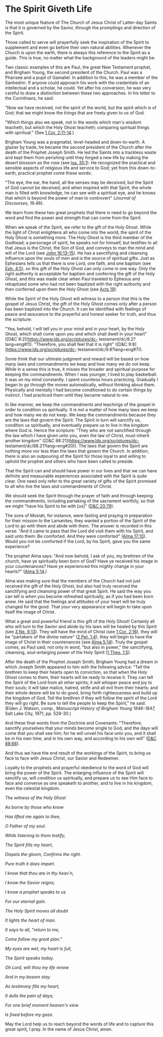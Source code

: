 # The Spirit Giveth Life

The most unique feature of The Church of Jesus Christ of Latter-day Saints is
that it is governed by the Savior, through the promptings and direction of the
Spirit.

Those called to serve will prayerfully seek the inspiration of the Spirit to
supplement and even go before their own natural abilities. Whenever the Church
is upon the earth, there is always this reference to the Spirit as a guide.
This is true, no matter what the background of the leaders might be.

Two classic examples of this are Paul, the great New Testament prophet, and
Brigham Young, the second president of the Church. Paul was a Pharisee and a
pupil of Gamaliel. In addition to this, he was a member of the Sanhedrin. If
anyone could approach his work with the credentials of an intellectual and a
scholar, he could. Yet after his conversion, he was very careful to draw a
distinction between these two approaches. In his letter to the Corinthians, he
said:

"Now we have received, not the spirit of the world, but the spirit which is of
God; that we might know the things that are freely given to us of God.

"Which things also we speak, not in the words which man's wisdom teacheth, but
which the Holy Ghost teacheth; comparing spiritual things with spiritual."
(See [1 Cor.
2:11-14](https://www.lds.org/scriptures/nt/1-cor/2.11-14?lang=eng#10).)

Brigham Young was a pragmatist, level-headed and down-to-earth. A glazier by
trade, he became the second president of the Church after the death of the
Prophet Joseph Smith. He led the Saints into a trackless waste and kept them
from perishing until they forged a new life by making the desert blossom as
the rose (see [Isa.
35:1](https://www.lds.org/scriptures/ot/isa/35.1?lang=eng#0)). He recognized
the practical and sensible aspects of religious life and service to God; yet
from this down-to-earth, practical prophet come these words:

"The eye, the ear, the hand, all the senses may be deceived, but the Spirit of
God cannot be deceived; and when inspired with that Spirit, the whole man is
filled with knowledge, he can see with a spiritual eye, and he knows that
which is beyond the power of man to controvert" (_Journal of Discourses,_
16:46).

We learn from these two great prophets that there is need to go beyond the
word and find the power and strength that can come from the Spirit.

When we speak of the Spirit, we refer to the gift of the Holy Ghost. While the
light of Christ enlightens all who come into the world, the spirit of the Holy
Ghost is something more. The Holy Ghost is the third member of the Godhead; a
personage of spirit, he speaks not for himself, but testifies to all that
Jesus is the Christ, the Son of God, and conveys to man the mind and will of
the Lord (see [John
16:13-15](https://www.lds.org/scriptures/nt/john/16.13-15?lang=eng#12)). He
has a sanctifying and cleansing influence upon the souls of men and is the
source of spiritual gifts. Just as Ephesians tells us that there is one Lord,
one faith, and one baptism (see [Eph.
4:5](https://www.lds.org/scriptures/nt/eph/4.5?lang=eng#4)), so this gift of
the Holy Ghost can only come in one way. Only the right authority is
acceptable for baptism and conferring the gift of the Holy Ghost, and this was
made clear when Paul traveled to Ephesus and rebaptized some who had not been
baptized with the right authority and then conferred upon them the Holy Ghost
(see [Acts 19](https://www.lds.org/scriptures/nt/acts/19.title?lang=eng)).

While the Spirit of the Holy Ghost will witness to a person that this is the
gospel of Jesus Christ, the gift of the Holy Ghost comes only after a person
has been baptized into the Church. It can be identified with feelings of peace
and assurance to the prayerful and honest seeker for truth, and thus the
scripture:

"Yea, behold, I will tell you in your mind and in your heart, by the Holy
Ghost, which shall come upon you and which shall dwell in your heart"
([D&amp;C 8:2](https://www.lds.org/scriptures/dc-
testament/dc/8.2?lang=eng#1)). "Therefore, you shall feel that it is right"
([D&amp;C 9:8](https://www.lds.org/scriptures/dc-
testament/dc/9.8?lang=eng#7)).

Some think that our ultimate judgment and reward will be based on how many
laws and commandments we keep and how many we do not keep. While in a sense
this is true, it misses the broader and spiritual purpose for keeping the
commandments. When I was younger, I lived to play basketball. It was on my
mind constantly. I spent countless hours practicing. Gradually I began to go
through the moves automatically, without thinking about them. Physically and
mentally I had become conditioned to do certain things by instinct. I had
practiced them until they became natural to me.

In like manner, we keep the commandments and teachings of the gospel in order
to condition us spiritually. It is not a matter of how many laws we keep and
how many we do not keep. We keep the commandments because they are the laws
that govern the Spirit. The Spirit in turn will sanctify us, condition us
spiritually, and eventually prepare us to live in the kingdom where God is.
Hence the scripture: "They who are not sanctified through the law which I have
given unto you, even the law of Christ, must inherit another kingdom"
([D&amp;C 88:21](https://www.lds.org/scriptures/dc-
testament/dc/88.21?lang=eng#20)). The laws that govern the Spirit are nothing
more nor less than the laws that govern the Church. In addition, there is also
an outpouring of the Spirit for those loyal to and willing to uphold the
prophet and others who have been called to preside.

That the Spirit can and should have power in our lives and that we can have
definite and measurable experiences associated with the Spirit is quite clear.
One need only refer to the great variety of gifts of the Spirit promised to
all who live the laws and commandments of Christ.

We should seek the Spirit through the prayer of faith and through keeping the
commandments, including partaking of the sacrament worthily, so that we might
"have his Spirit to be with [us]" ([D&amp;C
20:79](https://www.lds.org/scriptures/dc-testament/dc/20.79?lang=eng#78)).

The sons of Mosiah, for instance, were fasting and praying in preparation for
their mission to the Lamanites; they wanted a portion of the Spirit of the
Lord to go with them and abide with them. The answer is recorded in this
verse: "And it came to pass that the Lord did visit them with his Spirit, and
said unto them: Be comforted. And they were comforted" ([Alma
17:10](https://www.lds.org/scriptures/bofm/alma/17.10?lang=eng#9)). Would you
not be comforted if the Lord, by his Spirit, gave you the same experience?

The prophet Alma says: "And now behold, I ask of you, my brethren of the
church, have ye spiritually been born of God? Have ye received his image in
your countenances? Have ye experienced this mighty change in your hearts?"
([Alma 5:14](https://www.lds.org/scriptures/bofm/alma/5.14?lang=eng#13).)

Alma was making sure that the members of the Church had not just received the
gift of the Holy Ghost, but also had truly received the sanctifying and
cleansing power of that great Spirit. He said the way you can tell is when you
become refreshed spiritually, as if you had been born anew. He said that the
feelings and attitudes of your heart will be truly changed for the good. That
your very appearance will begin to take upon itself the image of Christ.

What a great and powerful friend is this gift of the Holy Ghost! Certainly all
who will turn to the Savior and abide by his laws will be healed by this
Spirit (see [3 Ne.
9:13](https://www.lds.org/scriptures/bofm/3-ne/9.13?lang=eng#12)). They will
have the mind of Christ (see [1 Cor.
2:16](https://www.lds.org/scriptures/nt/1-cor/2.16?lang=eng#15)), they will be
"partakers of the divine nature" ([2 Pet.
1:4](https://www.lds.org/scriptures/nt/2-pet/1.4?lang=eng#3)), they will begin
to have the image of Christ in their countenances (see [Alma
5:14](https://www.lds.org/scriptures/bofm/alma/5.14?lang=eng#13)). Truly the
gospel comes, as Paul said, not only in word, "but also in power," the
sanctifying, cleansing, soul-enlarging power of the Holy Spirit ([1 Thes.
1:5](https://www.lds.org/scriptures/nt/1-thes/1.5?lang=eng#4)).

After the death of the Prophet Joseph Smith, Brigham Young had a dream in
which Joseph Smith appeared to him with the following advice: "Tell the
brethren to keep their hearts open to conviction, so that when the Holy Ghost
comes to them, their hearts will be ready to receive it. They can tell the
Spirit of the Lord from all other spirits; it will whisper peace and joy to
their souls; it will take malice, hatred, strife and all evil from their
hearts; and their whole desire will be to do good, bring forth righteousness
and build up the kingdom of God. Tell the brethren if they will follow the
spirit of the Lord they will go right. Be sure to tell the people to keep the
Spirit," he said. (Elden J. Watson, comp., _Manuscript History of Brigham
Young 1846-1847,_ Salt Lake City, 1971, pp. 529-30.)

And these final words from the Doctrine and Covenants: "Therefore, sanctify
yourselves that your minds become single to God, and the days will come that
you shall see him; for he will unveil his face unto you, and it shall be in
his own time, and in his own way, and according to his own will" ([D&amp;C
88:68](https://www.lds.org/scriptures/dc-testament/dc/88.68?lang=eng#67)).

And thus we have the end result of the workings of the Spirit, to bring us
face to face with Jesus Christ, our Savior and Redeemer.

Loyalty to the prophets and prayerful obedience to the word of God will bring
the power of the Spirit. The enlarging influence of the Spirit will sanctify
us, will condition us spiritually, and prepare us to see Him face to face and
converse as one speaketh to another, and to live in his kingdom, even the
celestial kingdom.

_The witness of the Holy Ghost_

_As borne by those who know_

_Has lifted me again to thee,_

_O Father of my soul._

_While listening to them testify,_

_The Spirit fills my heart,_

_Dispels the gloom, Confirms the right._

_Pure truth it does impart._

_I know that thou are in thy heav'n,_

_I know the Savior reigns;_

_I know a prophet speaks to us_

_For our eternal gain._

_The Holy Spirit moves all doubt_

_It lights the heart of man._

_It says to all, "return to me,_

_Come follow my great plan."_

_My eyes are wet, my heart is full,_

_The Spirit speaks today._

_Oh Lord, wilt thou my life renew_

_And in my bosom stay._

_As testimony fills my heart,_

_It dulls the pain of days;_

_For one brief moment heaven's view_

_Is fixed before my gaze._

May the Lord help us to reach beyond the words of life and to capture this
great spirit, I pray. In the name of Jesus Christ, amen.

